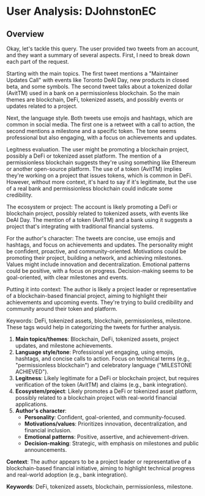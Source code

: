 # User Analysis: DJohnstonEC

## Overview

<think>
Okay, let's tackle this query. The user provided two tweets from an account, and they want a summary of several aspects. First, I need to break down each part of the request.

Starting with the main topics. The first tweet mentions a "Maintainer Updates Call" with events like Toronto DeAI Day, new products in closed beta, and some symbols. The second tweet talks about a tokenized dollar (AvitTM) used in a bank on a permissionless blockchain. So the main themes are blockchain, DeFi, tokenized assets, and possibly events or updates related to a project.

Next, the language style. Both tweets use emojis and hashtags, which are common in social media. The first one is a retweet with a call to action, the second mentions a milestone and a specific token. The tone seems professional but also engaging, with a focus on achievements and updates.

Legitness evaluation. The user might be promoting a blockchain project, possibly a DeFi or tokenized asset platform. The mention of a permissionless blockchain suggests they're using something like Ethereum or another open-source platform. The use of a token (AvitTM) implies they're working on a project that issues tokens, which is common in DeFi. However, without more context, it's hard to say if it's legitimate, but the use of a real bank and permissionless blockchain could indicate some credibility.

The ecosystem or project: The account is likely promoting a DeFi or blockchain project, possibly related to tokenized assets, with events like DeAI Day. The mention of a token (AvitTM) and a bank using it suggests a project that's integrating with traditional financial systems.

For the author's character: The tweets are concise, use emojis and hashtags, and focus on achievements and updates. The personality might be confident, proactive, and community-oriented. Motivations could be promoting their project, building a network, and achieving milestones. Values might include innovation and decentralization. Emotional patterns could be positive, with a focus on progress. Decision-making seems to be goal-oriented, with clear milestones and events.

Putting it into context: The author is likely a project leader or representative of a blockchain-based financial project, aiming to highlight their achievements and upcoming events. They're trying to build credibility and community around their token and platform.

Keywords: DeFi, tokenized assets, blockchain, permissionless, milestone. These tags would help in categorizing the tweets for further analysis.
</think>

1. **Main topics/themes**: Blockchain, DeFi, tokenized assets, project updates, and milestone achievements.  
2. **Language style/tone**: Professional yet engaging, using emojis, hashtags, and concise calls to action. Focus on technical terms (e.g., "permissionless blockchain") and celebratory language ("MILESTONE ACHIEVED").  
3. **Legitness**: Likely legitimate for a DeFi or blockchain project, but requires verification of the token (AvitTM) and claims (e.g., bank integration).  
4. **Ecosystem/project**: Likely promotes a DeFi or tokenized asset platform, possibly related to a blockchain project with real-world financial applications.  
5. **Author's character**:  
   - **Personality**: Confident, goal-oriented, and community-focused.  
   - **Motivations/values**: Prioritizes innovation, decentralization, and financial inclusion.  
   - **Emotional patterns**: Positive, assertive, and achievement-driven.  
   - **Decision-making**: Strategic, with emphasis on milestones and public announcements.  

**Context**: The author appears to be a project leader or representative of a blockchain-based financial initiative, aiming to highlight technical progress and real-world adoption (e.g., bank integration).  

**Keywords**: DeFi, tokenized assets, blockchain, permissionless, milestone.